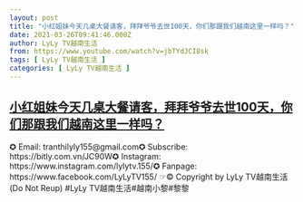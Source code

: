 ```yaml
---
layout: post
title: "小红姐妹今天几桌大餐请客，拜拜爷爷去世100天，你们那跟我们越南这里一样吗？"
date: 2021-03-26T09:41:46.000Z
author: LyLy TV越南生活
from: https://www.youtube.com/watch?v=jbTYdJCI8sk
tags: [ LyLy TV越南生活 ]
categories: [ LyLy TV越南生活 ]
---
```

<!--1616751706000-->
[小红姐妹今天几桌大餐请客，拜拜爷爷去世100天，你们那跟我们越南这里一样吗？](https://www.youtube.com/watch?v=jbTYdJCI8sk)
------

<div>
✪ Email: tranthilyly155@gmail.com✪ Subscribe: https://bitly.com.vn/JC90W✪ Instagram: https://www.instagram.com/lylytv.155/✪  Fanpage: https://www.facebook.com/LyLyTV155/ ☞© Copyright by LyLy TV越南生活 (Do Not Reup) #LyLy TV越南生活#越南小黎#黎黎
</div>
